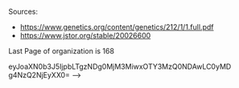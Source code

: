 Sources:
- https://www.genetics.org/content/genetics/212/1/1.full.pdf
- https://www.jstor.org/stable/20026600

Last Page of organization is 168


eyJoaXN0b3J5IjpbLTgzNDg0MjM3MiwxOTY3MzQ0NDAwLC0yMD
g4NzQ2NjEyXX0=
-->
<!--stackedit_data:
eyJoaXN0b3J5IjpbMTE0ODgwNzY0M119
-->